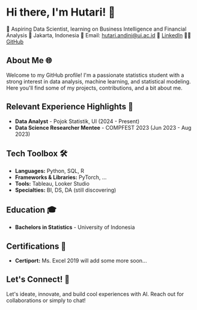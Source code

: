 # Hi there, I'm Hutari! 👋

🚀 Aspiring Data Scientist, learning on Business Intelligence and Financial Analysis
📍 Jakarta, Indonesia
📧 Email: hutari.andini@ui.ac.id
🔗 [LinkedIn](https://www.linkedin.com/in/hutariandini/)
👨‍💻 [GitHub](https://github.com/iratuh)

## About Me 🌐

Welcome to my GitHub profile! I'm a passionate statistics student with a strong interest in data analysis, machine learning, and statistical modeling. Here you'll find some of my projects, contributions, and a bit about me.

## Relevant Experience Highlights 🌟

- **Data Analyst** - Pojok Statistik, UI (2024 - Present)
- **Data Science Researcher Mentee** - COMPFEST 2023 (Jun 2023 - Aug 2023)

## Tech Toolbox 🛠️

- **Languages:** Python, SQL, R
- **Frameworks & Libraries:** PyTorch, ...
- **Tools:** Tableau, Looker Studio
- **Specialties:** BI, DS, DA (still discovering)

## Education 🎓

- **Bachelors in Statistics** - University of Indonesia

## Certifications 📜

- **Certiport:** Ms. Excel 2019
will add some more soon...

## Let's Connect! 🔗

Let's ideate, innovate, and build cool experiences with AI. Reach out for collaborations or simply to chat!

